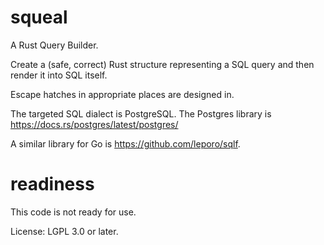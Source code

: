 # squeal

A Rust Query Builder.

Create a (safe, correct) Rust structure representing a SQL query and then render it into SQL itself.

Escape hatches in appropriate places are designed in.

The targeted SQL dialect is PostgreSQL. The Postgres library is  https://docs.rs/postgres/latest/postgres/

A similar library for Go is https://github.com/leporo/sqlf.

# readiness

This code is not ready for use.

License: LGPL 3.0 or later.
